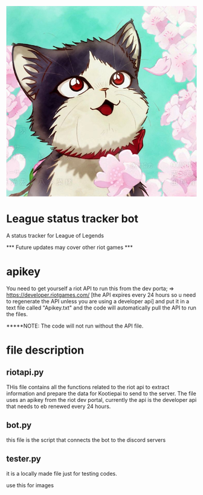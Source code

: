 
![anime cat greeting](/cat_greeting.jpg)

# League status tracker bot
A status tracker for League of Legends

*** Future updates may cover other riot games ***

# apikey
You need to get yourself a riot API to run this from the dev porta; => https://developer.riotgames.com/ [the API expires every 24 hours so u need to regenerate the API unless you are using a developer api]
and put it in a text file called "Apikey.txt" and the code will automatically pull the API to run the files.

*****NOTE: The code will not run without the API file.

# file description
## riotapi.py
THis file contains all the functions related to the riot api to extract information and prepare the data for Kootiepai to send to the server. The file uses an apikey from the riot dev portal, currently the api is the developer api that needs to eb renewed every 24 hours.

## bot.py
this file is the script that connects the bot to the discord servers

## tester.py
it is a locally made file just for testing codes. 

use this for images 




